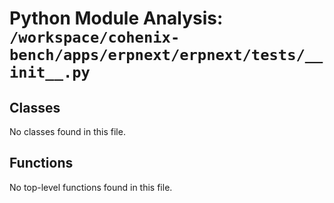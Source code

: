 # Python Module Analysis: `/workspace/cohenix-bench/apps/erpnext/erpnext/tests/__init__.py`

## Classes

No classes found in this file.


## Functions

No top-level functions found in this file.
